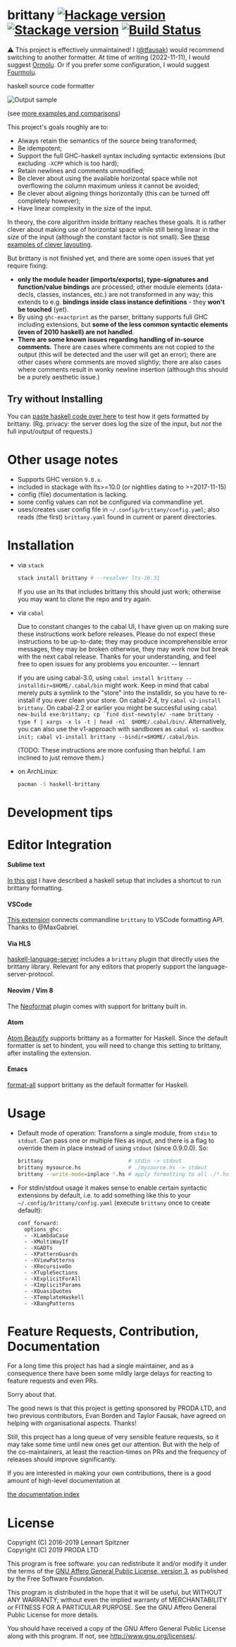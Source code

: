 # brittany [![Hackage version](https://img.shields.io/hackage/v/brittany.svg?label=Hackage)](https://hackage.haskell.org/package/brittany) [![Stackage version](https://www.stackage.org/package/brittany/badge/lts?label=Stackage)](https://www.stackage.org/package/brittany) [![Build Status](https://secure.travis-ci.org/lspitzner/brittany.svg?branch=master)](http://travis-ci.org/lspitzner/brittany)

:warning:
This project is effectively unmaintained!
I ([@tfausak](https://github.com/tfausak)) would recommend switching to another formatter.
At time of writing (2022-11-11), I would suggest [Ormolu](https://github.com/tweag/ormolu).
Or if you prefer some configuration, I would suggest [Fourmolu](https://github.com/fourmolu/fourmolu).

haskell source code formatter

![Output sample](https://github.com/lspitzner/brittany/raw/master/brittany-sample.gif)

(see [more examples and comparisons](/doc/showcases))

This project's goals roughly are to:

- Always retain the semantics of the source being transformed;
- Be idempotent;
- Support the full GHC-haskell syntax including syntactic extensions
  (but excluding `-XCPP` which is too hard);
- Retain newlines and comments unmodified;
- Be clever about using the available horizontal space while not overflowing
  the column maximum unless it cannot be avoided;
- Be clever about aligning things horizontally (this can be turned off
  completely however);
- Have linear complexity in the size of the input.

In theory, the core algorithm inside brittany reaches these goals. It is rather
clever about making use of horizontal space while still being linear in the
size of the input (although the constant factor is not small). See
[these examples of clever layouting](/doc/showcases/Layout_Interactions.md).

But brittany is not finished yet, and there are some open issues that yet
require fixing:

- **only the module header (imports/exports), type-signatures and
  function/value bindings** are processed;
  other module elements (data-decls, classes, instances, etc.)
  are not transformed in any way; this extends to e.g. **bindings inside class
  instance definitions** - they **won't be touched** (yet).
- By using `ghc-exactprint` as the parser, brittany supports full GHC
  including extensions, but **some of the less common syntactic elements
  (even of 2010 haskell) are not handled**.
- **There are some known issues regarding handling of in-source comments.**
  There are cases where comments are not copied to the output (this will
  be detected and the user will get an error); there are other cases where
  comments are moved slightly; there are also cases where comments result in
  wonky newline insertion (although this should be a purely aesthetic issue.)

## Try without Installing

You can [paste haskell code over here](https://hexagoxel.de/brittany/)
to test how it gets formatted by brittany. (Rg. privacy: the server does
log the size of the input, but _not_ the full input/output of requests.)

# Other usage notes

- Supports GHC version `9.0.x`.
- included in stackage with lts>=10.0 (or nightlies dating to >=2017-11-15)
- config (file) documentation is lacking.
- some config values can not be configured via commandline yet.
- uses/creates user config file in `~/.config/brittany/config.yaml`;
  also reads (the first) `brittany.yaml` found in current or parent
  directories.

# Installation

- via `stack`

    ~~~~.sh
    stack install brittany # --resolver lts-16.31
    ~~~~

    If you use an lts that includes brittany this should just work; otherwise
    you may want to clone the repo and try again.

- via `cabal`

    Due to constant changes to the cabal UI, I have given up on making sure
    these instructions work before releases. Please do not expect these
    instructions to be up-to-date; they may produce incomprehensible error
    messages, they may be broken otherwise, they may work now but break with
    the next cabal release. Thanks for your understanding, and feel free to
    open issues for any problems you encounter. -- lennart

    If you are using cabal-3.0, using
    `cabal install brittany --installdir=$HOME/.cabal/bin`
    might work. Keep in mind that cabal merely puts a symlink to the "store"
    into the installdir, so you have to re-install if you ever clean your
    store. On cabal-2.4, try `cabal v2-install brittany`. On cabal-2.2 or
    earlier you might be succesful using
    ```cabal new-build exe:brittany; cp `find dist-newstyle/ -name brittany -type f | xargs -x ls -t | head -n1` $HOME/.cabal/bin/```.
    Alternatively, you can also use the v1-approach with sandboxes as
    `cabal v1-sandbox init; cabal v1-install brittany --bindir=$HOME/.cabal/bin`.

    (TODO: These instructions are more confusing than helpful. I am inclined
    to just remove them.)

- on ArchLinux:
    ~~~~.sh
    pacman -S haskell-brittany
    ~~~~

# Development tips

# Editor Integration

#### Sublime text
  [In this gist](https://gist.github.com/lspitzner/097c33177248a65e7657f0c6d0d12075)
  I have described a haskell setup that includes a shortcut to run brittany formatting.
#### VSCode
  [This extension](https://marketplace.visualstudio.com/items?itemName=MaxGabriel.brittany)
  connects commandline `brittany` to VSCode formatting API. Thanks to @MaxGabriel.
#### Via HLS
  [haskell-language-server](https://github.com/haskell/haskell-language-server)
  includes a `brittany` plugin that directly uses the brittany library.
  Relevant for any editors that properly support the language-server-protocol.
#### Neovim / Vim 8
  The [Neoformat](https://github.com/sbdchd/neoformat) plugin comes with support for
  brittany built in.
#### Atom
  [Atom Beautify](https://atom.io/packages/atom-beautify) supports brittany as a formatter for Haskell. Since the default formatter is set to hindent, you will need to change this setting to brittany, after installing the extension.
#### Emacs
  [format-all](https://github.com/lassik/emacs-format-all-the-code) support brittany as the default formatter for Haskell.

# Usage

- Default mode of operation: Transform a single module, from `stdin` to `stdout`.
  Can pass one or multiple files as input, and there is a flag to override them
  in place instead of using `stdout` (since 0.9.0.0). So:

    ~~~~ .sh
    brittany                           # stdin -> stdout
    brittany mysource.hs               # ./mysource.hs -> stdout
    brittany --write-mode=inplace *.hs # apply formatting to all ./*.hs inplace
    ~~~~

- For stdin/stdout usage it makes sense to enable certain syntactic extensions
  by default, i.e. to add something like this to your
  `~/.config/brittany/config.yaml` (execute `brittany` once to create default):

    ~~~~
    conf_forward:
      options_ghc:
      - -XLambdaCase
      - -XMultiWayIf
      - -XGADTs
      - -XPatternGuards
      - -XViewPatterns
      - -XRecursiveDo
      - -XTupleSections
      - -XExplicitForAll
      - -XImplicitParams
      - -XQuasiQuotes
      - -XTemplateHaskell
      - -XBangPatterns
    ~~~~

# Feature Requests, Contribution, Documentation

For a long time this project has had a single maintainer, and as a consequence
there have been some mildly large delays for reacting to feature requests
and even PRs.

Sorry about that.

The good news is that this project is getting sponsored by PRODA LTD, and two
previous contributors, Evan Borden and Taylor Fausak, have agreed on helping
with organisational aspects. Thanks!

Still, this project has a long queue of very sensible feature requests, so it
may take some time until new ones get our attention. But with the help of
the co-maintainers, at least the reaction-times on PRs and the frequency
of releases should improve significantly.

If you are interested in making your own contributions, there is
a good amount of high-level documentation at

[the documentation index](doc/implementation/index.md)

# License

Copyright (C) 2016-2019 Lennart Spitzner\
Copyright (C) 2019      PRODA LTD

This program is free software: you can redistribute it and/or modify
it under the terms of the
[GNU Affero General Public License, version 3](http://www.gnu.org/licenses/agpl-3.0.html),
as published by the Free Software Foundation.

This program is distributed in the hope that it will be useful,
but WITHOUT ANY WARRANTY; without even the implied warranty of
MERCHANTABILITY or FITNESS FOR A PARTICULAR PURPOSE.  See the
GNU Affero General Public License for more details.

You should have received a copy of the GNU Affero General Public License
along with this program.  If not, see <http://www.gnu.org/licenses/>.
